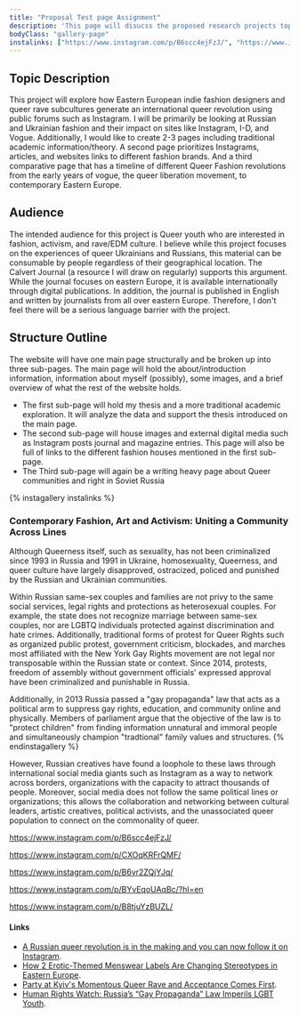 ```yaml
---
title: "Proposal Test page Assignment"
description: 'This page will disucss the proposed research projects topic description, audience, and structure (outline).'
bodyClass: "gallery-page"
instalinks: ["https://www.instagram.com/p/B6scc4ejFzJ/", "https://www.instagram.com/p/CLUBQZknOVc/","https://www.instagram.com/p/CXOqKRFrQMF/", "https://www.instagram.com/p/B6vr2ZQjYJq/","https://www.instagram.com/p/BYvEqoUAqBc/?hl=en","https://www.instagram.com/p/B8tjuYzBUZL/"]
---
```


## Topic Description 
This project will explore how Eastern European indie fashion designers and queer rave subcultures generate an international queer revolution using public forums such as Instagram. I will be primarily be looking at Russian and Ukrainian fashion and their impact on sites like Instagram, I-D, and Vogue. Additionally, I would like to create 2-3 pages including traditional academic information/theory. A second page prioritizes Instagrams, articles, and websites links to different fashion brands. And a third comparative page that has a timeline of different Queer Fashion revolutions from the early years of vogue, the queer liberation movement, to contemporary Eastern Europe.

## Audience
The intended audience for this project is Queer youth who are interested in fashion, activism, and rave/EDM culture. I believe while this project focuses on the experiences of queer Ukrainians and Russians, this material can be consumable by people regardless of their geographical location. The Calvert Journal (a resource I will draw on regularly) supports this argument. While the journal focuses on eastern Europe, it is available internationally through digital publications. In addition, the journal is published in English and written by journalists from all over eastern Europe. Therefore, I don't feel there will be a serious language barrier with the project. 

## Structure Outline
 The website will have one main page structurally and be broken up into three sub-pages. The main page will hold the about/introduction information, information about myself (possibly), some images, and a brief overview of what the rest of the website holds. 
 - The first sub-page will hold my thesis and a more traditional academic exploration. It will analyze the data and support the thesis introduced on the main page.   
 - The second sub-page will house images and external digital media such as Instagram posts journal and magazine entries. This page will also be full of links to the different fashion houses mentioned in the first sub-page.
 - The Third sub-page will again be a writing heavy page about Queer communities and right in Soviet Russia 

{% instagallery instalinks %}
### Contemporary Fashion, Art and Activism: Uniting a Community Across Lines 
Although Queerness itself, such as sexuality, has not been criminalized since 1993 in Russia and 1991 in Ukraine, homosexuality, Queerness, and queer culture have largely disapproved, ostracized, policed and punished by the Russian and Ukrainian communities. 

Within Russian same-sex couples and families are not privy to the same social services, legal rights and protections as heterosexual couples. For example, the state does not recognize marriage between same-sex couples, nor are LGBTQ individuals protected against discrimination and hate crimes. Additionally, traditional forms of protest for Queer Rights such as organized public protest, government criticism, blockades, and marches most affiliated with the New York Gay Rights movement are not legal nor transposable within the Russian state or context. Since 2014, protests, freedom of assembly without government officials' expressed approval have been criminalized and punishable in Russia. 

Additionally, in 2013 Russia passed a "gay propaganda" law that acts as a political arm to suppress gay rights, education, and community online and physically. Members of parliament argue that the objective of the law is to "protect children" from finding information unnatural and immoral people and simultaneously champion "tradtional" family values and structures. 
{% endinstagallery %}

However, Russian creatives have found a loophole to these laws through international social media giants such as Instagram as a way to network across borders, organizations with the capacity to attract thousands of people. Moreover, social media does not follow the same political lines or organizations; this allows the collaboration and networking between cultural leaders, artistic creatives, political activists, and the unassociated queer population to connect on the commonality of queer. 

https://www.instagram.com/p/B6scc4ejFzJ/

https://www.instagram.com/p/CXOqKRFrQMF/

https://www.instagram.com/p/B6vr2ZQjYJq/

https://www.instagram.com/p/BYvEqoUAqBc/?hl=en

https://www.instagram.com/p/B8tjuYzBUZL/
#### Links 
- [A Russian queer revolution is in the making and you can now follow it on Instagram](https://www.calvertjournal.com/articles/show/11647/russian-queer-creatives-instagram-follow-of-the-week).
- [How 2 Erotic-Themed Menswear Labels Are Changing Stereotypes in Eastern Europe](https://www.vogue.com/article/ukraine-menswear-anton-belinskiy-ivan-frolov).
- [Party at Kyiv's Momentous Queer Rave and Acceptance Comes First](https://www.calvertjournal.com/features/show/11215/veselka-queer-rave-kyiv-ukraine-nightlife-lgbtq).
- [Human Rights Watch: Russia’s “Gay Propaganda” Law Imperils LGBT Youth](https://www.hrw.org/report/2018/12/12/no-support/russias-gay-propaganda-law-imperils-lgbt-youth#).
